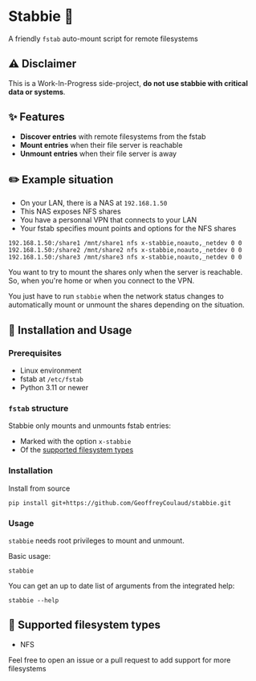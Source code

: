 # Stabbie 🔪
A friendly `fstab` auto-mount script for remote filesystems

## ⚠️ Disclaimer  
This is a Work-In-Progress side-project, **do not use stabbie with critical data or systems**.

<!-- Icon goes here -->

## ✨ Features
* **Discover entries** with remote filesystems from the fstab
* **Mount entries** when their file server is reachable
* **Unmount entries** when their file server is away

## ✏️ Example situation
- On your LAN, there is a NAS at `192.168.1.50`
- This NAS exposes NFS shares
- You have a personnal VPN that connects to your LAN
- Your fstab specifies mount points and options for the NFS shares
```
192.168.1.50:/share1 /mnt/share1 nfs x-stabbie,noauto,_netdev 0 0
192.168.1.50:/share2 /mnt/share2 nfs x-stabbie,noauto,_netdev 0 0
192.168.1.50:/share3 /mnt/share3 nfs x-stabbie,noauto,_netdev 0 0
```

You want to try to mount the shares only when the server is reachable.  
So, when you're home or when you connect to the VPN.

You just have to run `stabbie` when the network status changes to automatically mount or unmount the shares depending on the situation.

## 🔧 Installation and Usage

### Prerequisites
* Linux environment
* fstab at `/etc/fstab`
* Python 3.11 or newer

### `fstab` structure
Stabbie only mounts and unmounts fstab entries:
* Marked with the option `x-stabbie`
* Of the [supported filesystem types](#-supported-filesystem-types)

### Installation

Install from source
```
pip install git+https://github.com/GeoffreyCoulaud/stabbie.git
```

### Usage

`stabbie` needs root privileges to mount and unmount.

Basic usage:
```
stabbie
```

You can get an up to date list of arguments from the integrated help:
```
stabbie --help
```


## 📁 Supported filesystem types

* NFS

Feel free to open an issue or a pull request to add support for more filesystems